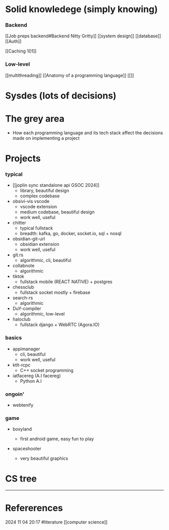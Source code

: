 # Solid knowledege (simply knowing)
### Backend   
[[Job preps backend#Backend Nitty Gritty]]
[[system design]]
[[database]] 
[[Auth]]

[[Caching 101]]

### Low-level 
[[multithreading]] 
[[Anatomy of a programming language]] 
[[]]

# Sysdes (lots of decisions) 

# The grey area  
- How each programming language and its tech stack affect the decisions made on implementing a project 


# Projects
### typical 
- [[joplin sync standalone api GSOC 2024]]
    - library, beautiful design
    - complex codebase
- obsivi-vis vscode
    - vscode extension
    - medium codebase, beautiful design
    - work well, useful
- chitter
    - typical fullstack
    - breadth: kafka, go, docker, socket.io, sql + nosql
- obsidian-git-url
    - obsidian extension
    - work well, useful
- git.rs
    - algorithmic, cli, beautiful
- collabnote
    - algorithmic
- tiktok
    - fullstack mobile (REACT NATIVE) + postgres
- chessclub
    - fullstack socket mostly + firebase
- search-rs
    - algorithmic
- DuY-compiler
    - algorithmic, low-level
- haloclub
    - fullstack django + WebRTC (Agora.IO)
### basics
- appimanager
    - cli, beautiful
    - work well, useful
- ktlt-rcpc
    - C++ socket programming
- iatfacereg (A.I facereg)
    - Python A.I

### ongoin'

- webtenify

### game

- boxyland
    
    - first android game, easy fun to play
- spaceshooter
    
    - very beautiful graphics





# CS tree
--- 
# Refererences 




2024 11 04 20:17
#literature  [[computer science]]